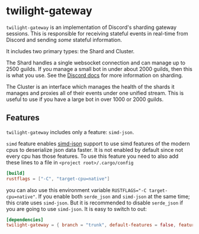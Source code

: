<!-- cargo-sync-readme start -->

# twilight-gateway

`twilight-gateway` is an implementation of Discord's sharding gateway sessions.
This is responsible for receiving stateful events in real-time from Discord
and sending *some* stateful information.

It includes two primary types: the Shard and Cluster.

The Shard handles a single websocket connection and can manage up to 2500
guilds. If you manage a small bot in under about 2000 guilds, then this is
what you use. See the [Discord docs][docs:discord:sharding] for more
information on sharding.

The Cluster is an interface which manages the health of the shards it
manages and proxies all of their events under one unified stream. This is
useful to use if you have a large bot in over 1000 or 2000 guilds.

## Features

`twilight-gateway` includes only a feature: `simd-json`.

`simd` feature enables [simd-json] support to use simd features of the modern cpus
to deserialize json data faster. It is not enabled by default since not every cpu has those features.
To use this feature you need to also add these lines to a file in `<project root>/.cargo/config`
```toml
[build]
rustflags = ["-C", "target-cpu=native"]
```
you can also use this environment variable `RUSTFLAGS="-C target-cpu=native"`. If you enable both
`serde_json` and `simd-json` at the same time; this crate uses `simd-json`. But it is recommended to
disable `serde_json` if you are going to use `simd-json`. It is easy to switch to out:

```toml
[dependencies]
twilight-gateway = { branch = "trunk", default-features = false, features = ["simd-json"], git = "https://github.com/twilight-rs/twilight" }
```

[simd-json]: https://github.com/simd-lite/simd-json
[docs:discord:sharding]: https://discord.com/developers/docs/topics/gateway#sharding

<!-- cargo-sync-readme end -->
